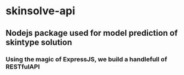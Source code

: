 # skinsolve-api 
## Nodejs package used for model prediction of skintype solution

### Using the magic of ExpressJS, we build a handlefull of RESTfulAPI

